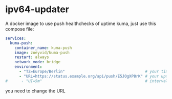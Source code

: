 # ipv64-updater

A docker image to use push healthchecks of uptime kuma, just use this compose file:

```yaml
services:
  kuma-push:
    container_name: kuma-push
    image: zoeyvid/kuma-push
    restart: always
    network_mode: bridge
    environment:
      - "TZ=Europe/Berlin"                                   # your timezone
      - "URL=https://status.example.org/api/push/E5JOgXP8rK" # your uptime kuma push URL
#      - "UI=5m"                                             # interval to update DDNS
```

you need to change the URL
